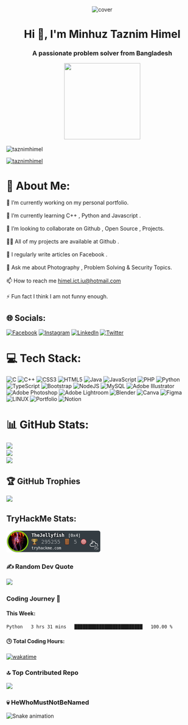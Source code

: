 <div align="center">
    <img src="https://media.giphy.com/media/qgQUggAC3Pfv687qPC/giphy.gif" alt="cover" />
    </div>
<h1 align="center">Hi 👋, I'm Minhuz Taznim Himel</h1>
<h3 align="center">A passionate problem solver from Bangladesh</h3>
<div align="center">
    <img src = "https://media.giphy.com/media/USV0ym3bVWQJJmNu3N/giphy.gif" height="200px" width="200px">
    </div>
<p align="left"> <img src="https://komarev.com/ghpvc/?username=taznimhimel&label=Profile%20views&color=0e75b6&style=flat" alt="taznimhimel" /> </p>
<p align="left"> <a href="https://twitter.com/taznimhimel" target="blank"><img src="https://img.shields.io/twitter/follow/taznimhimel?logo=twitter&style=for-the-badge" alt="taznimhimel" /></a> </p>

# 💫 About Me:
 🔭 I’m currently working on my personal portfolio.<br><br>🌱 I’m currently learning C++ , Python and Javascript .<br><br>👯 I’m looking to collaborate on Github , Open Source , Projects.<br><br>👨‍💻 All of my projects are available at Github .<br><br>📝 I regularly write articles on Facebook .<br><br>💬 Ask me about Photography , Problem Solving & Security Topics.<br><br>📫 How to reach me himel.ict.iu@hotmail.com<br><br>⚡ Fun fact I think I am not funny enough.

## 🌐 Socials:
[![Facebook](https://img.shields.io/badge/Facebook-%231877F2.svg?logo=Facebook&logoColor=white)](https://facebook.com/TajnimHimel) [![Instagram](https://img.shields.io/badge/Instagram-%23E4405F.svg?logo=Instagram&logoColor=white)](https://instagram.com/taznimhimel) [![LinkedIn](https://img.shields.io/badge/LinkedIn-%230077B5.svg?logo=linkedin&logoColor=white)](https://linkedin.com/in/TaznimHimel) [![Twitter](https://img.shields.io/badge/Twitter-%231DA1F2.svg?logo=Twitter&logoColor=white)](https://twitter.com/TaznimHimel) 

# 💻 Tech Stack:
![C](https://img.shields.io/badge/c-%2300599C.svg?style=for-the-badge&logo=c&logoColor=white) ![C++](https://img.shields.io/badge/c++-%2300599C.svg?style=for-the-badge&logo=c%2B%2B&logoColor=white) ![CSS3](https://img.shields.io/badge/css3-%231572B6.svg?style=for-the-badge&logo=css3&logoColor=white) ![HTML5](https://img.shields.io/badge/html5-%23E34F26.svg?style=for-the-badge&logo=html5&logoColor=white) ![Java](https://img.shields.io/badge/java-%23ED8B00.svg?style=for-the-badge&logo=java&logoColor=white) ![JavaScript](https://img.shields.io/badge/javascript-%23323330.svg?style=for-the-badge&logo=javascript&logoColor=%23F7DF1E) ![PHP](https://img.shields.io/badge/php-%23777BB4.svg?style=for-the-badge&logo=php&logoColor=white) ![Python](https://img.shields.io/badge/python-3670A0?style=for-the-badge&logo=python&logoColor=ffdd54) ![TypeScript](https://img.shields.io/badge/typescript-%23007ACC.svg?style=for-the-badge&logo=typescript&logoColor=white) ![Bootstrap](https://img.shields.io/badge/bootstrap-%23563D7C.svg?style=for-the-badge&logo=bootstrap&logoColor=white) ![NodeJS](https://img.shields.io/badge/node.js-6DA55F?style=for-the-badge&logo=node.js&logoColor=white) ![MySQL](https://img.shields.io/badge/mysql-%2300f.svg?style=for-the-badge&logo=mysql&logoColor=white) ![Adobe Illustrator](https://img.shields.io/badge/adobeillustrator-%23FF9A00.svg?style=for-the-badge&logo=adobeillustrator&logoColor=white) ![Adobe Photoshop](https://img.shields.io/badge/adobephotoshop-%2331A8FF.svg?style=for-the-badge&logo=adobephotoshop&logoColor=white) ![Adobe Lightroom](https://img.shields.io/badge/Adobe%20Lightroom-31A8FF.svg?style=for-the-badge&logo=Adobe%20Lightroom&logoColor=white) ![Blender](https://img.shields.io/badge/blender-%23F5792A.svg?style=for-the-badge&logo=blender&logoColor=white) ![Canva](https://img.shields.io/badge/Canva-%2300C4CC.svg?style=for-the-badge&logo=Canva&logoColor=white) 	![Figma](https://img.shields.io/badge/figma-%23F24E1E.svg?style=for-the-badge&logo=figma&logoColor=white) ![LINUX](https://img.shields.io/badge/Linux-FCC624?style=for-the-badge&logo=linux&logoColor=black) ![Portfolio](https://img.shields.io/badge/Portfolio-%23000000.svg?style=for-the-badge&logo=firefox&logoColor=#FF7139) ![Notion](https://img.shields.io/badge/Notion-%23000000.svg?style=for-the-badge&logo=notion&logoColor=white)
# 📊 GitHub Stats:
![](https://github-readme-stats.vercel.app/api?username=TaznimHimel&theme=nightowl&hide_border=false&include_all_commits=true&count_private=true)<br/>
![](https://github-readme-streak-stats.herokuapp.com/?user=TaznimHimel&theme=nightowl&hide_border=false)<br/>
![](https://github-readme-stats.vercel.app/api/top-langs/?username=TaznimHimel&theme=nightowl&hide_border=false&include_all_commits=true&count_private=true&layout=compact)

## 🏆 GitHub Trophies
![](https://github-profile-trophy.vercel.app/?username=TaznimHimel&theme=juicyfresh&no-frame=false&no-bg=false&margin-w=4)

## TryHackMe Stats:
<img src="https://raw.githubusercontent.com/TaznimHimel/TaznimHimel/master/assets/TheJellyfish.png" alt="TryHackMe Badge">

### ✍️ Random Dev Quote
![](https://quotes-github-readme.vercel.app/api?type=horizontal&theme=gruvbox)

### Coding Journey 🚀
#### This Week:
<!--START_SECTION:waka-->

```txt
Python   3 hrs 31 mins   █████████████████████████   100.00 %
```

<!--END_SECTION:waka-->

#### 🕒 Total Coding Hours: 
[![wakatime](https://wakatime.com/badge/user/018c6c11-80c2-48df-9a30-fa8ecf0ac192.svg)](https://wakatime.com/@018c6c11-80c2-48df-9a30-fa8ecf0ac192)

### 🔝 Top Contributed Repo
![](https://github-contributor-stats.vercel.app/api?username=TaznimHimel&limit=5&theme=dark&combine_all_yearly_contributions=true)

### 💀 HeWhoMustNotBeNamed
<img src="https://media.giphy.com/media/l0IyeheChYxx2byDu/giphy.gif" alt="Snake animation" /> 

